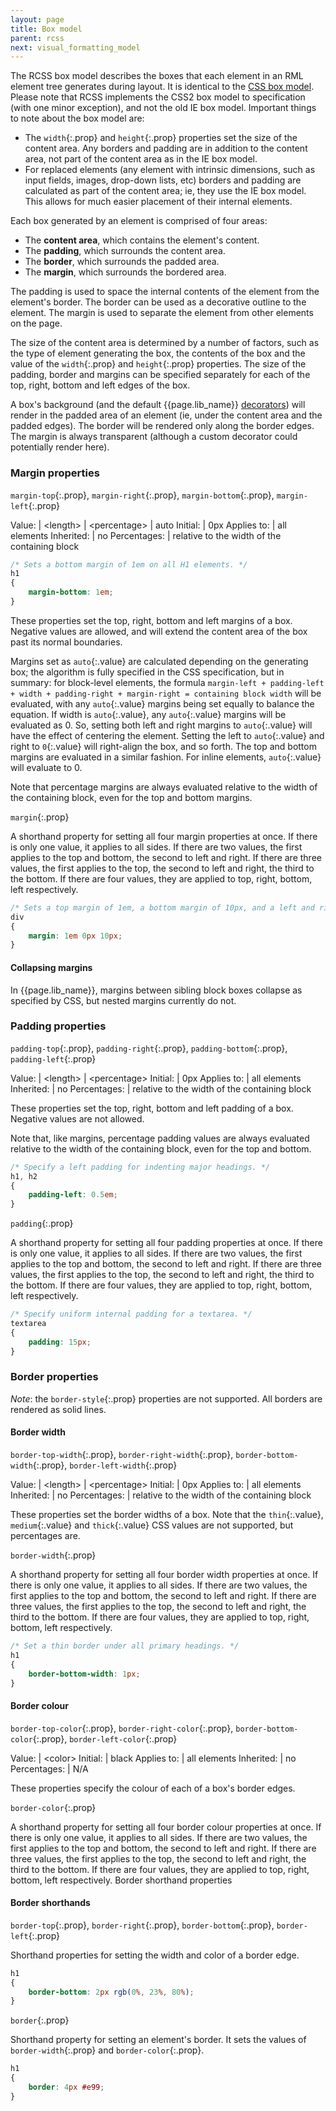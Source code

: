 ```yaml
---
layout: page
title: Box model
parent: rcss
next: visual_formatting_model
---
```


 The RCSS box model describes the boxes that each element in an RML element tree generates during layout. It is identical to the [CSS box model](http://www.w3.org/TR/REC-CSS2/box.html). Please note that RCSS implements the CSS2 box model to specification (with one minor exception), and not the old IE box model. Important things to note about the box model are:

* The `width`{:.prop} and `height`{:.prop} properties set the size of the content area. Any borders and padding are in addition to the content area, not part of the content area as in the IE box model.
* For replaced elements (any element with intrinsic dimensions, such as input fields, images, drop-down lists, etc) borders and padding are calculated as part of the content area; ie, they use the IE box model. This allows for much easier placement of their internal elements. 

Each box generated by an element is comprised of four areas:

* The **content area**, which contains the element's content.
* The **padding**, which surrounds the content area.
* The **border**, which surrounds the padded area.
* The **margin**, which surrounds the bordered area. 

The padding is used to space the internal contents of the element from the element's border. The border can be used as a decorative outline to the element. The margin is used to separate the element from other elements on the page.

The size of the content area is determined by a number of factors, such as the type of element generating the box, the contents of the box and the value of the `width`{:.prop} and `height`{:.prop} properties. The size of the padding, border and margins can be specified separately for each of the top, right, bottom and left edges of the box.

A box's background (and the default {{page.lib_name}} [decorators](decorators.html)) will render in the padded area of an element (ie, under the content area and the padded edges). The border will be rendered only along the border edges. The margin is always transparent (although a custom decorator could potentially render here).

### Margin properties

`margin-top`{:.prop}, `margin-right`{:.prop}, `margin-bottom`{:.prop}, `margin-left`{:.prop}

Value: | \<length\> \| \<percentage\> \| auto
Initial: | 0px
Applies to: | all elements
Inherited: | no
Percentages: | relative to the width of the containing block

```css
/* Sets a bottom margin of 1em on all H1 elements. */
h1
{
	margin-bottom: 1em;
}
```

These properties set the top, right, bottom and left margins of a box. Negative values are allowed, and will extend the content area of the box past its normal boundaries.

Margins set as `auto`{:.value} are calculated depending on the generating box; the algorithm is fully specified in the CSS specification, but in summary: for block-level elements, the formula `margin-left + padding-left + width + padding-right + margin-right = containing block width` will be evaluated, with any `auto`{:.value} margins being set equally to balance the equation. If width is `auto`{:.value}, any `auto`{:.value} margins will be evaluated as 0. So, setting both left and right margins to `auto`{:.value} will have the effect of centering the element. Setting the left to `auto`{:.value} and right to `0`{:.value} will right-align the box, and so forth. The top and bottom margins are evaluated in a similar fashion. For inline elements, `auto`{:.value} will evaluate to 0.

Note that percentage margins are always evaluated relative to the width of the containing block, even for the top and bottom margins.

`margin`{:.prop}

A shorthand property for setting all four margin properties at once. If there is only one value, it applies to all sides. If there are two values, the first applies to the top and bottom, the second to left and right. If there are three values, the first applies to the top, the second to left and right, the third to the bottom. If there are four values, they are applied to top, right, bottom, left respectively.

```css
/* Sets a top margin of 1em, a bottom margin of 10px, and a left and right margin of 0px on all div elements. */
div
{
	margin: 1em 0px 10px;
}
```

#### Collapsing margins

In {{page.lib_name}}, margins between sibling block boxes collapse as specified by CSS, but nested margins currently do not.

### Padding properties

`padding-top`{:.prop}, `padding-right`{:.prop}, `padding-bottom`{:.prop}, `padding-left`{:.prop}

Value: | \<length\> \| \<percentage\>
Initial: | 0px
Applies to: | all elements
Inherited: | no
Percentages: | relative to the width of the containing block

These properties set the top, right, bottom and left padding of a box. Negative values are not allowed.

Note that, like margins, percentage padding values are always evaluated relative to the width of the containing block, even for the top and bottom.

```css
/* Specify a left padding for indenting major headings. */
h1, h2
{
	padding-left: 0.5em;
}
```

`padding`{:.prop}

A shorthand property for setting all four padding properties at once. If there is only one value, it applies to all sides. If there are two values, the first applies to the top and bottom, the second to left and right. If there are three values, the first applies to the top, the second to left and right, the third to the bottom. If there are four values, they are applied to top, right, bottom, left respectively.

```css
/* Specify uniform internal padding for a textarea. */
textarea
{
	padding: 15px;
}
```

### Border properties

_Note_: the `border-style`{:.prop} properties are not supported. All borders are rendered as solid lines. 

#### Border width

`border-top-width`{:.prop}, `border-right-width`{:.prop}, `border-bottom-width`{:.prop}, `border-left-width`{:.prop}

Value: | \<length\> \| \<percentage\>
Initial: | 0px
Applies to: | all elements
Inherited: | no
Percentages: | relative to the width of the containing block

These properties set the border widths of a box. Note that the `thin`{:.value}, `medium`{:.value} and `thick`{:.value} CSS values are not supported, but percentages are.

`border-width`{:.prop}

A shorthand property for setting all four border width properties at once. If there is only one value, it applies to all sides. If there are two values, the first applies to the top and bottom, the second to left and right. If there are three values, the first applies to the top, the second to left and right, the third to the bottom. If there are four values, they are applied to top, right, bottom, left respectively.

```css
/* Set a thin border under all primary headings. */
h1
{
	border-bottom-width: 1px;
}
```

#### Border colour

`border-top-color`{:.prop}, `border-right-color`{:.prop}, `border-bottom-color`{:.prop}, `border-left-color`{:.prop}

Value: | \<color\>
Initial: | black
Applies to: | all elements
Inherited: | no
Percentages: | N/A

These properties specify the colour of each of a box's border edges.

`border-color`{:.prop}

A shorthand property for setting all four border colour properties at once. If there is only one value, it applies to all sides. If there are two values, the first applies to the top and bottom, the second to left and right. If there are three values, the first applies to the top, the second to left and right, the third to the bottom. If there are four values, they are applied to top, right, bottom, left respectively.
Border shorthand properties

#### Border shorthands

`border-top`{:.prop}, `border-right`{:.prop}, `border-bottom`{:.prop}, `border-left`{:.prop}

Shorthand properties for setting the width and color of a border edge.

```css
h1
{
	border-bottom: 2px rgb(0%, 23%, 80%);
}
```

`border`{:.prop}

Shorthand property for setting an element's border. It sets the values of `border-width`{:.prop} and `border-color`{:.prop}.

```css
h1
{
	border: 4px #e99;
}
```
